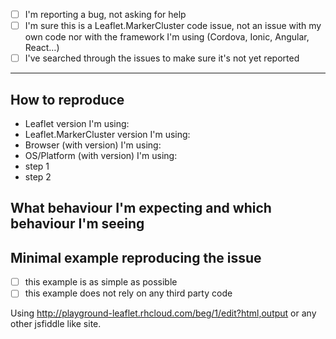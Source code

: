 - [ ] I'm reporting a bug, not asking for help
- [ ] I'm sure this is a Leaflet.MarkerCluster code issue, not an issue with my own code nor with the framework I'm using (Cordova, Ionic, Angular, React…)
- [ ] I've searched through the issues to make sure it's not yet reported

----

## How to reproduce

- Leaflet version I'm using:
- Leaflet.MarkerCluster version I'm using:
- Browser (with version) I'm using:
- OS/Platform (with version) I'm using:
- step 1
- step 2

## What behaviour I'm expecting and which behaviour I'm seeing

## Minimal example reproducing the issue

- [ ] this example is as simple as possible
- [ ] this example does not rely on any third party code

Using http://playground-leaflet.rhcloud.com/beg/1/edit?html,output or any other jsfiddle like site.
